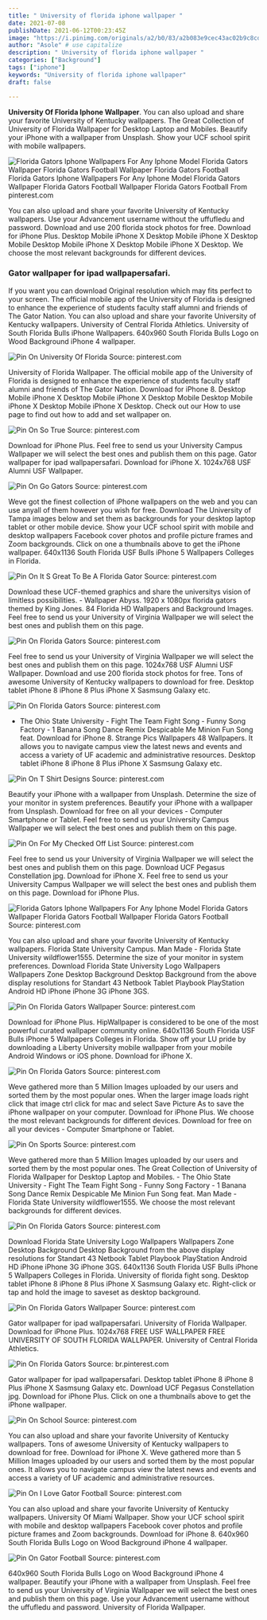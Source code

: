 ```yaml
---
title: " University of florida iphone wallpaper "
date: 2021-07-08
publishDate: 2021-06-12T00:23:45Z
image: "https://i.pinimg.com/originals/a2/b0/83/a2b083e9cec43ac02b9c8cd84aafd2fa.jpg"
author: "Asole" # use capitalize
description: " University of florida iphone wallpaper "
categories: ["Background"]
tags: ["iphone"]
keywords: "University of florida iphone wallpaper"
draft: false

---
```



**University Of Florida Iphone Wallpaper**. You can also upload and share your favorite University of Kentucky wallpapers. The Great Collection of University of Florida Wallpaper for Desktop Laptop and Mobiles. Beautify your iPhone with a wallpaper from Unsplash. Show your UCF school spirit with mobile wallpapers.

![Florida Gators Iphone Wallpapers For Any Iphone Model Florida Gators Wallpaper Florida Gators Football Wallpaper Florida Gators Football](https://i.pinimg.com/originals/3a/8f/34/3a8f34d8ae3362e3b45c93f7e16852cb.png "Florida Gators Iphone Wallpapers For Any Iphone Model Florida Gators Wallpaper Florida Gators Football Wallpaper Florida Gators Football")
Florida Gators Iphone Wallpapers For Any Iphone Model Florida Gators Wallpaper Florida Gators Football Wallpaper Florida Gators Football From pinterest.com


You can also upload and share your favorite University of Kentucky wallpapers. Use your Advancement username without the uffufledu and password. Download and use 200 florida stock photos for free. Download for iPhone Plus. Desktop Mobile iPhone X Desktop Mobile iPhone X Desktop Mobile Desktop Mobile iPhone X Desktop Mobile iPhone X Desktop. We choose the most relevant backgrounds for different devices.

### Gator wallpaper for ipad wallpapersafari.

If you want you can download Original resolution which may fits perfect to your screen. The official mobile app of the University of Florida is designed to enhance the experience of students faculty staff alumni and friends of The Gator Nation. You can also upload and share your favorite University of Kentucky wallpapers. University of Central Florida Athletics. University of South Florida Bulls iPhone Wallpapers. 640x960 South Florida Bulls Logo on Wood Background iPhone 4 wallpaper.


![Pin On University Of Florida](https://i.pinimg.com/originals/76/51/3f/76513fc980df6feaef94d8b275d35120.jpg "Pin On University Of Florida")
Source: pinterest.com

University of Florida Wallpaper. The official mobile app of the University of Florida is designed to enhance the experience of students faculty staff alumni and friends of The Gator Nation. Download for iPhone 8. Desktop Mobile iPhone X Desktop Mobile iPhone X Desktop Mobile Desktop Mobile iPhone X Desktop Mobile iPhone X Desktop. Check out our How to use page to find out how to add and set wallpaper on.

![Pin On So True](https://i.pinimg.com/originals/f7/53/ea/f753eac0d55a5dd41e13d9364382043f.jpg "Pin On So True")
Source: pinterest.com

Download for iPhone Plus. Feel free to send us your University Campus Wallpaper we will select the best ones and publish them on this page. Gator wallpaper for ipad wallpapersafari. Download for iPhone X. 1024x768 USF Alumni USF Wallpaper.

![Pin On Go Gators](https://i.pinimg.com/736x/24/65/21/24652136adb99a97541e625164494f43.jpg "Pin On Go Gators")
Source: pinterest.com

Weve got the finest collection of iPhone wallpapers on the web and you can use anyall of them however you wish for free. Download The University of Tampa images below and set them as backgrounds for your desktop laptop tablet or other mobile device. Show your UCF school spirit with mobile and desktop wallpapers Facebook cover photos and profile picture frames and Zoom backgrounds. Click on one a thumbnails above to get the iPhone wallpaper. 640x1136 South Florida USF Bulls iPhone 5 Wallpapers Colleges in Florida.

![Pin On It S Great To Be A Florida Gator](https://i.pinimg.com/originals/21/d9/e1/21d9e154d232eb1220324855b0e80286.png "Pin On It S Great To Be A Florida Gator")
Source: pinterest.com

Download these UCF-themed graphics and share the universitys vision of limitless possibilities. - Wallpaper Abyss. 1920 x 1080px florida gators themed by King Jones. 84 Florida HD Wallpapers and Background Images. Feel free to send us your University of Virginia Wallpaper we will select the best ones and publish them on this page.

![Pin On Florida Gators](https://i.pinimg.com/474x/6f/58/c7/6f58c740599ae78fe521b26936298d1f.jpg "Pin On Florida Gators")
Source: pinterest.com

Feel free to send us your University of Virginia Wallpaper we will select the best ones and publish them on this page. 1024x768 USF Alumni USF Wallpaper. Download and use 200 florida stock photos for free. Tons of awesome University of Kentucky wallpapers to download for free. Desktop tablet iPhone 8 iPhone 8 Plus iPhone X Sasmsung Galaxy etc.

![Pin On Florida Gators](https://i.pinimg.com/474x/cb/53/55/cb5355f97e0e2446ddb026621cc0f7a9.jpg "Pin On Florida Gators")
Source: pinterest.com

- The Ohio State University - Fight The Team Fight Song - Funny Song Factory - 1 Banana Song Dance Remix Despicable Me Minion Fun Song feat. Download for iPhone 8. Strange Pics Wallpapers 48 Wallpapers. It allows you to navigate campus view the latest news and events and access a variety of UF academic and administrative resources. Desktop tablet iPhone 8 iPhone 8 Plus iPhone X Sasmsung Galaxy etc.

![Pin On T Shirt Designs](https://i.pinimg.com/originals/e3/9f/c4/e39fc4399b7cb079ae8c41b1b4346128.jpg "Pin On T Shirt Designs")
Source: pinterest.com

Beautify your iPhone with a wallpaper from Unsplash. Determine the size of your monitor in system preferences. Beautify your iPhone with a wallpaper from Unsplash. Download for free on all your devices - Computer Smartphone or Tablet. Feel free to send us your University Campus Wallpaper we will select the best ones and publish them on this page.

![Pin On For My Checked Off List](https://i.pinimg.com/originals/7e/8e/71/7e8e715776e7f8b1411f4f39b156cd13.png "Pin On For My Checked Off List")
Source: pinterest.com

Feel free to send us your University of Virginia Wallpaper we will select the best ones and publish them on this page. Download UCF Pegasus Constellation jpg. Download for iPhone X. Feel free to send us your University Campus Wallpaper we will select the best ones and publish them on this page. Download for iPhone Plus.

![Florida Gators Iphone Wallpapers For Any Iphone Model Florida Gators Wallpaper Florida Gators Football Wallpaper Florida Gators Football](https://i.pinimg.com/originals/3a/8f/34/3a8f34d8ae3362e3b45c93f7e16852cb.png "Florida Gators Iphone Wallpapers For Any Iphone Model Florida Gators Wallpaper Florida Gators Football Wallpaper Florida Gators Football")
Source: pinterest.com

You can also upload and share your favorite University of Kentucky wallpapers. Florida State University Campus. Man Made - Florida State University wildflower1555. Determine the size of your monitor in system preferences. Download Florida State University Logo Wallpapers Wallpapers Zone Desktop Background Desktop Background from the above display resolutions for Standart 43 Netbook Tablet Playbook PlayStation Android HD iPhone iPhone 3G iPhone 3GS.

![Pin On Florida Gators Wallpaper](https://i.pinimg.com/originals/52/e2/d6/52e2d60e2b873491543f91d77e2389a9.png "Pin On Florida Gators Wallpaper")
Source: pinterest.com

Download for iPhone Plus. HipWallpaper is considered to be one of the most powerful curated wallpaper community online. 640x1136 South Florida USF Bulls iPhone 5 Wallpapers Colleges in Florida. Show off your LU pride by downloading a Liberty University mobile wallpaper from your mobile Android Windows or iOS phone. Download for iPhone X.

![Pin On Florida Gators](https://i.pinimg.com/474x/3d/29/1b/3d291b5f6d9e8e97dff40e28b0a81f7c.jpg "Pin On Florida Gators")
Source: pinterest.com

Weve gathered more than 5 Million Images uploaded by our users and sorted them by the most popular ones. When the larger image loads right click that image ctrl click for mac and select Save Picture As to save the iPhone wallpaper on your computer. Download for iPhone Plus. We choose the most relevant backgrounds for different devices. Download for free on all your devices - Computer Smartphone or Tablet.

![Pin On Sports](https://i.pinimg.com/originals/f4/c5/69/f4c5698bf682822f6019fdd7032789d9.png "Pin On Sports")
Source: pinterest.com

Weve gathered more than 5 Million Images uploaded by our users and sorted them by the most popular ones. The Great Collection of University of Florida Wallpaper for Desktop Laptop and Mobiles. - The Ohio State University - Fight The Team Fight Song - Funny Song Factory - 1 Banana Song Dance Remix Despicable Me Minion Fun Song feat. Man Made - Florida State University wildflower1555. We choose the most relevant backgrounds for different devices.

![Pin On Florida Gators](https://i.pinimg.com/originals/78/d1/2d/78d12de736c863ee5dd0038e4b1d3e02.jpg "Pin On Florida Gators")
Source: pinterest.com

Download Florida State University Logo Wallpapers Wallpapers Zone Desktop Background Desktop Background from the above display resolutions for Standart 43 Netbook Tablet Playbook PlayStation Android HD iPhone iPhone 3G iPhone 3GS. 640x1136 South Florida USF Bulls iPhone 5 Wallpapers Colleges in Florida. University of florida fight song. Desktop tablet iPhone 8 iPhone 8 Plus iPhone X Sasmsung Galaxy etc. Right-click or tap and hold the image to saveset as desktop background.

![Pin On Florida Gators Wallpaper](https://i.pinimg.com/originals/85/c7/2a/85c72aa7dffcadd2ef776c7a781ec50a.png "Pin On Florida Gators Wallpaper")
Source: pinterest.com

Gator wallpaper for ipad wallpapersafari. University of Florida Wallpaper. Download for iPhone Plus. 1024x768 FREE USF WALLPAPER FREE UNIVERSITY OF SOUTH FLORIDA WALLPAPER. University of Central Florida Athletics.

![Pin On Florida Gators](https://i.pinimg.com/originals/9b/10/29/9b1029d1b84c0460b6825388fde9318e.png "Pin On Florida Gators")
Source: br.pinterest.com

Gator wallpaper for ipad wallpapersafari. Desktop tablet iPhone 8 iPhone 8 Plus iPhone X Sasmsung Galaxy etc. Download UCF Pegasus Constellation jpg. Download for iPhone Plus. Click on one a thumbnails above to get the iPhone wallpaper.

![Pin On School](https://i.pinimg.com/originals/a8/ff/81/a8ff817061f6ad1df05d9c9436250a90.png "Pin On School")
Source: pinterest.com

You can also upload and share your favorite University of Kentucky wallpapers. Tons of awesome University of Kentucky wallpapers to download for free. Download for iPhone X. Weve gathered more than 5 Million Images uploaded by our users and sorted them by the most popular ones. It allows you to navigate campus view the latest news and events and access a variety of UF academic and administrative resources.

![Pin On I Love Gator Football](https://i.pinimg.com/originals/6c/4a/ec/6c4aec5f4a7b31976337f660ddf73503.jpg "Pin On I Love Gator Football")
Source: pinterest.com

You can also upload and share your favorite University of Kentucky wallpapers. University Of Miami Wallpaper. Show your UCF school spirit with mobile and desktop wallpapers Facebook cover photos and profile picture frames and Zoom backgrounds. Download for iPhone 8. 640x960 South Florida Bulls Logo on Wood Background iPhone 4 wallpaper.

![Pin On Gator Football](https://i.pinimg.com/originals/a2/b0/83/a2b083e9cec43ac02b9c8cd84aafd2fa.jpg "Pin On Gator Football")
Source: pinterest.com

640x960 South Florida Bulls Logo on Wood Background iPhone 4 wallpaper. Beautify your iPhone with a wallpaper from Unsplash. Feel free to send us your University of Virginia Wallpaper we will select the best ones and publish them on this page. Use your Advancement username without the uffufledu and password. University of Florida Wallpaper.

